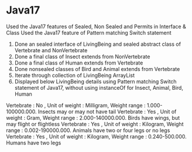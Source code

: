 # Java17

Used the Java17 features of Sealed, Non Sealed and Permits in Interface & Class
Used the Java17 feature of Pattern matching Switch statement

1. Done an sealed interface of LivingBeing and sealed abstract class of Vertebrate and NonVertebrate
2. Done a final class of Insect extends from NonVertebrate
3. Done a final class of Human extends from Vertebrate
4. Done nonsealed classes of Bird and Animal extends from Vertebrate
5. Iterate through collection of LivingBeing ArrayList
6. Displayed below LivingBeing details using Pattern matching Switch statement of Java17, without using instanceOf for Insect, Animal, Bird, Human

Vertebrate : No , Unit of weight : Milligram, Weight range :   1.000-100000.000. Insects may or may not have tail
Vertebrate : Yes , Unit of weight : Gram, Weight range :   2.000-140000.000. Birds have wings, but may  flight or flightless
Vertebrate : Yes , Unit of weight : Kilogram, Weight range :   0.002-190000.000. Animals have two or four legs or no legs
Vertebrate : Yes , Unit of weight : Kilogram, Weight range :   0.240-500.000. Humans have two legs

